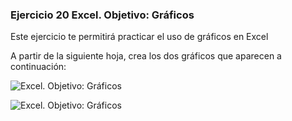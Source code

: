 ### Ejercicio 20 Excel. Objetivo: Gráficos

Este ejercicio te permitirá practicar el uso de gráficos en Excel

A partir de la siguiente hoja, crea los dos gráficos que aparecen a continuación:

![ Excel. Objetivo: Gráficos](https://teformas.com/wp-content/uploads/2012/10/ej15-300x113.jpg)

  
  
![ Excel. Objetivo: Gráficos](https://teformas.com/wp-content/uploads/2012/10/ej15b.jpg)
<!--stackedit_data:
eyJoaXN0b3J5IjpbLTE5NTI3NTM2MF19
-->